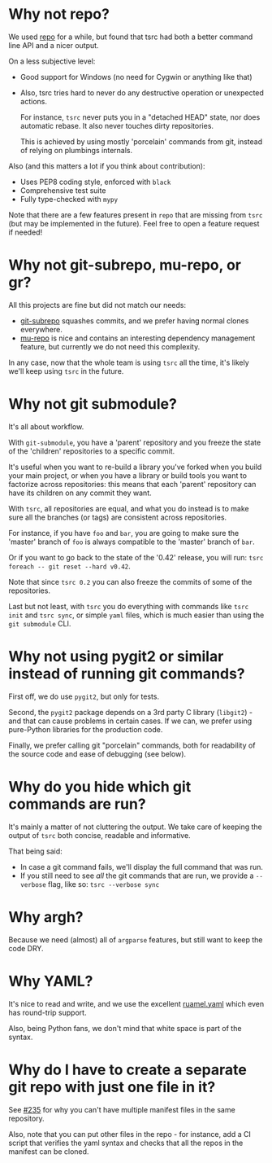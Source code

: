 # Why not repo?

We used [repo](https://android.googlesource.com/tools/repo/) for a while, but
found that tsrc had both a better command line API and a nicer output.

On a less subjective level:

* Good support for Windows (no need for Cygwin or anything like that)

* Also, tsrc tries hard to never do any destructive operation or unexpected
  actions.

    For instance, `tsrc` never puts you in a "detached HEAD" state,
    nor does automatic rebase. It also never touches dirty repositories.

    This is achieved by using mostly 'porcelain' commands from git, instead of
    relying on plumbings internals.


Also (and this matters a lot if you think about contribution):

* Uses PEP8 coding style, enforced with `black`
* Comprehensive test suite
* Fully type-checked with `mypy`

Note that there are a few features present in `repo` that are missing from `tsrc`
(but may be implemented in the future). Feel free to open a feature request
if needed!

# Why not git-subrepo, mu-repo, or gr?

All this projects are fine but did not match our needs:

* [git-subrepo](https://github.com/ingydotnet/git-subrepo) squashes commits, and
  we prefer having normal clones everywhere.
* [mu-repo](https://fabioz.github.io/mu-repo/) is nice and contains an
  interesting dependency management feature, but currently we do not need this complexity.

In any case, now that the whole team is using `tsrc` all the time, it's likely
we'll keep using `tsrc` in the future.

# Why not git submodule?

It's all about workflow.

With `git-submodule`, you have a 'parent' repository and you freeze the state of
the 'children' repositories to a specific commit.

It's useful when you want to re-build a library you've forked when you build
your main project, or when you have a library or build tools you want to
factorize across repositories: this means that each 'parent' repository can
have its children on any commit they want.

With `tsrc`, all repositories are equal, and what you do instead is to make sure
all the branches (or tags) are consistent across repositories.

For instance, if you have `foo` and `bar`, you are going to make sure the
'master' branch of `foo` is always compatible to the 'master' branch of `bar`.

Or if you want to go back to the state of the '0.42' release, you will run:
`tsrc foreach -- git reset --hard v0.42`.

Note that since `tsrc 0.2` you can also freeze the commits of some of the
repositories.

Last but not least, with `tsrc` you do everything with commands like `tsrc
init` and `tsrc sync`, or simple `yaml` files,  which is much easier than
using the `git submodule` CLI.


# Why not using pygit2 or similar instead of running git commands?

First off, we do use `pygit2`, but only for tests.

Second, the `pygit2` package depends on a 3rd party C library (`libgit2`) -
and that can cause problems in certain cases. If we can, we prefer
using pure-Python libraries for the production code.

Finally, we prefer calling git "porcelain" commands, both for readability
of the source code and ease of debugging (see below).

# Why do you hide which git commands are run?

It's mainly a matter of not cluttering the output.
We take care of keeping the output of `tsrc` both concise, readable and
informative.

That being said:

* In case a git command fails, we'll display the full command that was run.
* If you still need to see *all* the git commands that are run, we provide a
  `--verbose` flag, like so: `tsrc --verbose sync`


# Why argh?

Because we need (almost) all of `argparse` features, but still want to keep the
code DRY.


# Why YAML?

It's nice to read and write, and we use the excellent [ruamel.yaml](
https://yaml.readthedocs.io/en/latest/) which even has round-trip support.

Also, being Python fans, we don't mind that white space is part of the syntax.

# Why do I have to create a separate git repo with just one file in it?

See [#235](https://github.com/dmerejkowsky/tsrc/issues/235) for why you can't
have multiple manifest files in the same repository.

Also, note that you can put other files in the repo - for instance,
add a CI script that verifies the yaml syntax and checks that all the repos
in the manifest can be cloned.
